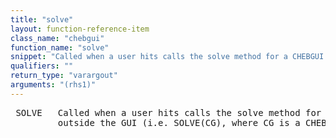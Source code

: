 ```yaml
---
title: "solve"
layout: function-reference-item
class_name: "chebgui"
function_name: "solve"
snippet: "Called when a user hits calls the solve method for a CHEBGUI object"
qualifiers: ""
return_type: "varargout"
arguments: "(rhs1)"
---
```


<pre class="help-text"> SOLVE   Called when a user hits calls the solve method for a CHEBGUI object
         outside the GUI (i.e. SOLVE(CG), where CG is a CHEBGUI object).
</pre>